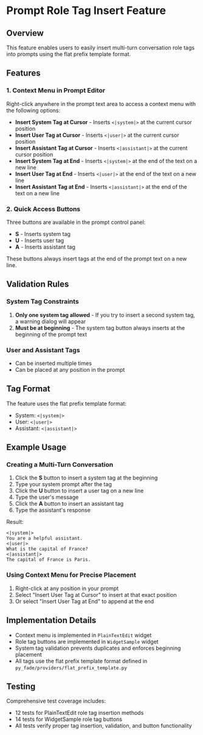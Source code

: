 # Prompt Role Tag Insert Feature

## Overview

This feature enables users to easily insert multi-turn conversation role tags into prompts using the flat prefix template format.

## Features

### 1. Context Menu in Prompt Editor

Right-click anywhere in the prompt text area to access a context menu with the following options:

- **Insert System Tag at Cursor** - Inserts `<|system|>` at the current cursor position
- **Insert User Tag at Cursor** - Inserts `<|user|>` at the current cursor position
- **Insert Assistant Tag at Cursor** - Inserts `<|assistant|>` at the current cursor position
- **Insert System Tag at End** - Inserts `<|system|>` at the end of the text on a new line
- **Insert User Tag at End** - Inserts `<|user|>` at the end of the text on a new line
- **Insert Assistant Tag at End** - Inserts `<|assistant|>` at the end of the text on a new line

### 2. Quick Access Buttons

Three buttons are available in the prompt control panel:

- **S** - Inserts system tag
- **U** - Inserts user tag
- **A** - Inserts assistant tag

These buttons always insert tags at the end of the prompt text on a new line.

## Validation Rules

### System Tag Constraints

1. **Only one system tag allowed** - If you try to insert a second system tag, a warning dialog will appear
2. **Must be at beginning** - The system tag button always inserts at the beginning of the prompt text

### User and Assistant Tags

- Can be inserted multiple times
- Can be placed at any position in the prompt

## Tag Format

The feature uses the flat prefix template format:

- System: `<|system|>`
- User: `<|user|>`
- Assistant: `<|assistant|>`

## Example Usage

### Creating a Multi-Turn Conversation

1. Click the **S** button to insert a system tag at the beginning
2. Type your system prompt after the tag
3. Click the **U** button to insert a user tag on a new line
4. Type the user's message
5. Click the **A** button to insert an assistant tag
6. Type the assistant's response

Result:
```
<|system|>
You are a helpful assistant.
<|user|>
What is the capital of France?
<|assistant|>
The capital of France is Paris.
```

### Using Context Menu for Precise Placement

1. Right-click at any position in your prompt
2. Select "Insert User Tag at Cursor" to insert at that exact position
3. Or select "Insert User Tag at End" to append at the end

## Implementation Details

- Context menu is implemented in `PlainTextEdit` widget
- Role tag buttons are implemented in `WidgetSample` widget
- System tag validation prevents duplicates and enforces beginning placement
- All tags use the flat prefix template format defined in `py_fade/providers/flat_prefix_template.py`

## Testing

Comprehensive test coverage includes:

- 12 tests for PlainTextEdit role tag insertion methods
- 14 tests for WidgetSample role tag buttons
- All tests verify proper tag insertion, validation, and button functionality
